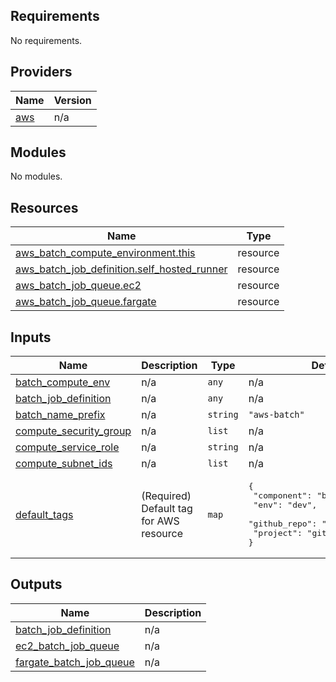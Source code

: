 <!-- BEGIN_TF_DOCS -->
## Requirements

No requirements.

## Providers

| Name | Version |
|------|---------|
| <a name="provider_aws"></a> [aws](#provider\_aws) | n/a |

## Modules

No modules.

## Resources

| Name | Type |
|------|------|
| [aws_batch_compute_environment.this](https://registry.terraform.io/providers/hashicorp/aws/latest/docs/resources/batch_compute_environment) | resource |
| [aws_batch_job_definition.self_hosted_runner](https://registry.terraform.io/providers/hashicorp/aws/latest/docs/resources/batch_job_definition) | resource |
| [aws_batch_job_queue.ec2](https://registry.terraform.io/providers/hashicorp/aws/latest/docs/resources/batch_job_queue) | resource |
| [aws_batch_job_queue.fargate](https://registry.terraform.io/providers/hashicorp/aws/latest/docs/resources/batch_job_queue) | resource |

## Inputs

| Name | Description | Type | Default | Required |
|------|-------------|------|---------|:--------:|
| <a name="input_batch_compute_env"></a> [batch\_compute\_env](#input\_batch\_compute\_env) | n/a | `any` | n/a | yes |
| <a name="input_batch_job_definition"></a> [batch\_job\_definition](#input\_batch\_job\_definition) | n/a | `any` | n/a | yes |
| <a name="input_batch_name_prefix"></a> [batch\_name\_prefix](#input\_batch\_name\_prefix) | n/a | `string` | `"aws-batch"` | no |
| <a name="input_compute_security_group"></a> [compute\_security\_group](#input\_compute\_security\_group) | n/a | `list` | n/a | yes |
| <a name="input_compute_service_role"></a> [compute\_service\_role](#input\_compute\_service\_role) | n/a | `string` | n/a | yes |
| <a name="input_compute_subnet_ids"></a> [compute\_subnet\_ids](#input\_compute\_subnet\_ids) | n/a | `list` | n/a | yes |
| <a name="input_default_tags"></a> [default\_tags](#input\_default\_tags) | (Required) Default tag for AWS resource | `map` | <pre>{<br>  "component": "batch",<br>  "env": "dev",<br>  "github_repo": "",<br>  "project": "github-runner-batch"<br>}</pre> | no |

## Outputs

| Name | Description |
|------|-------------|
| <a name="output_batch_job_definition"></a> [batch\_job\_definition](#output\_batch\_job\_definition) | n/a |
| <a name="output_ec2_batch_job_queue"></a> [ec2\_batch\_job\_queue](#output\_ec2\_batch\_job\_queue) | n/a |
| <a name="output_fargate_batch_job_queue"></a> [fargate\_batch\_job\_queue](#output\_fargate\_batch\_job\_queue) | n/a |
<!-- END_TF_DOCS -->